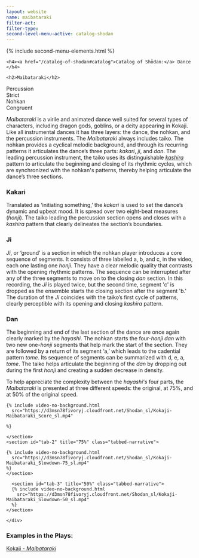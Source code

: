 ```yaml
---
layout: website
name: maibataraki
filter-act:
filter-type:
second-level-menu-active: catalog-shodan
---
```


{% include second-menu-elements.html %}

<main class="page-content">
  <div class="text-container">

    <h4><a href="/catalog-of-shodan#catalog">Catalog of Shōdan:</a> Dance </h4>

    <h2>Maibataraki</h2>

  <div class="introductory-table">
    <div class="introductory-table__element">
      <div class="introductory-table__term">Percussion</div>
      <div class="introductory-table__definition">Strict</div>
    </div>
    <div class="introductory-table__element">
      <div class="introductory-table__term">Nohkan</div>
      <div class="introductory-table__definition">Congruent</div>
    </div>
  </div>

  <p><em>Maibataraki</em> is a virile and animated dance well suited for several types of characters, including dragon gods, goblins, or a deity appearing in Kokaji. Like all instrumental dances it has three layers: the dance, the nohkan, and the percussion instruments. The <em>Maibataraki</em> always includes taiko. The nohkan provides a cyclical melodic background, and through its recurring patterns it articulates the dance’s three parts: <em>kakari</em>, <em>ji</em>, and <em>dan</em>. The leading percussion instrument, the taiko uses its distinguishable <a href="/music/taiko-head" target="_blank"><em>kashira</em></a> pattern to articulate the beginning and closing of its rhythmic cycles, which are synchronized with the nohkan's patterns, thereby helping articulate the dance’s three sections.</p>

  <h3>Kakari</h3>
  <p>Translated as ‘initiating something,’ the <em>kakari</em> is used to set the dance’s dynamic and upbeat mood. It is spread over two eight-beat measures (<em>honji</em>). The taiko leading the percussion section opens and closes with a <em>kashira</em> pattern that clearly delineates the section’s boundaries.</p>

  <h3>Ji</h3>
  <p><em>Ji</em>, or ‘ground’ is a section in which the nohkan player introduces a core sequence of segments. It consists of three labelled a, b, and c, in the video, each one lasting one <em>honji</em>. They have a clear melodic quality that contrasts with the opening rhythmic patterns. The sequence can be interrupted after any of the three segments to move on to the closing <em>dan</em> section. In this recording, the <em>Ji</em> is played twice, but the second time, segment 'c' is dropped as the ensemble starts the closing section after the segment 'b.' The duration of the <em>Ji</em>  coincides with the taiko’s first cycle of patterns, clearly perceptible with its opening and closing <em>kashira</em> pattern.</p>

  <h3>Dan</h3>
  <p>The beginning and end of the last section of the dance are once again clearly marked by the <em>hayashi</em>. The nohkan starts the four-<em>honji</em> <em>dan</em> with two new one-<em>honji</em> segments that help mark the start of the section. They are followed by a return of its segment ‘a,’ which leads to the cadential pattern <em>tome</em>. Its sequence of segments can be summarized with d, e, a, <em>tome</em>. The taiko helps articulate the beginning of the <em>dan</em> by dropping out during the first <em>honji</em> and creating a sudden decrease in density.</p>

  <p>To help appreciate the complexity between the <em>hayashi's</em> four parts, the <em>Maibataraki</em> is presented at three different speeds: the original, at 75%, and at 50% of the original speed.
</p>

<div class="tabs-container">
  <div class="tabs-container__links">
    <div class="wrapper">
      <div id="tabs"></div>
    </div>
  </div>
  <div class="tabs-container__content">
    <div class="wrapper">
    <section id="tab-1" title="Original speed" class="tabbed-narrative">

    {% include video-no-background.html
      src="https://d3msn78fivoryj.cloudfront.net/Shodan_sl/Kokaji-Maibataraki_Score_sl.mp4"

    %}

    </section>
    <section id="tab-2" title="75%" class="tabbed-narrative">

    {% include video-no-background.html
      src="https://d3msn78fivoryj.cloudfront.net/Shodan_sl/Kokaji-Maibataraki_Slowdown-75_sl.mp4"
    %}
    </section>

      <section id="tab-3" title="50%" class="tabbed-narrative">
      {% include video-no-background.html
        src="https://d3msn78fivoryj.cloudfront.net/Shodan_sl/Kokaji-Maibataraki_Slowdown-50_sl.mp4"
      %}
    </section>

    </div>
  </div>
</div>
<h3>Examples in the Plays:</h3>
<p>
<a href="/kokaji/maibataraki/" target="_blank">Kokaji - <em>Maibataraki</em></a>
</p>
</div>
</main>
